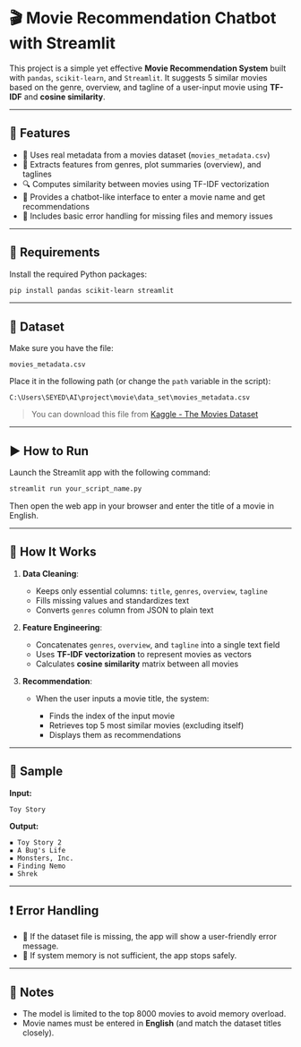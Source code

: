 # 🎬 Movie Recommendation Chatbot with Streamlit

This project is a simple yet effective **Movie Recommendation System** built with `pandas`, `scikit-learn`, and `Streamlit`. It suggests 5 similar movies based on the genre, overview, and tagline of a user-input movie using **TF-IDF** and **cosine similarity**.

---

## 🚀 Features

- 📁 Uses real metadata from a movies dataset (`movies_metadata.csv`)
- 🧠 Extracts features from genres, plot summaries (overview), and taglines
- 🔍 Computes similarity between movies using TF-IDF vectorization
- 🤖 Provides a chatbot-like interface to enter a movie name and get recommendations
- 🛑 Includes basic error handling for missing files and memory issues

---

## 🧰 Requirements

Install the required Python packages:

```bash
pip install pandas scikit-learn streamlit
````

---

## 📁 Dataset

Make sure you have the file:

```
movies_metadata.csv
```

Place it in the following path (or change the `path` variable in the script):

```
C:\Users\SEYED\AI\project\movie\data_set\movies_metadata.csv
```

> You can download this file from [Kaggle - The Movies Dataset](https://www.kaggle.com/datasets/rounakbanik/the-movies-dataset)

---

## ▶️ How to Run

Launch the Streamlit app with the following command:

```bash
streamlit run your_script_name.py
```

Then open the web app in your browser and enter the title of a movie in English.

---

## 🧠 How It Works

1. **Data Cleaning**:

   * Keeps only essential columns: `title`, `genres`, `overview`, `tagline`
   * Fills missing values and standardizes text
   * Converts `genres` column from JSON to plain text

2. **Feature Engineering**:

   * Concatenates `genres`, `overview`, and `tagline` into a single text field
   * Uses **TF-IDF vectorization** to represent movies as vectors
   * Calculates **cosine similarity** matrix between all movies

3. **Recommendation**:

   * When the user inputs a movie title, the system:

     * Finds the index of the input movie
     * Retrieves top 5 most similar movies (excluding itself)
     * Displays them as recommendations

---

## 🧪 Sample

**Input:**

```
Toy Story
```

**Output:**

```
▪️ Toy Story 2  
▪️ A Bug's Life  
▪️ Monsters, Inc.  
▪️ Finding Nemo  
▪️ Shrek
```

---

## ❗ Error Handling

* 📂 If the dataset file is missing, the app will show a user-friendly error message.
* 🧠 If system memory is not sufficient, the app stops safely.

---

## 📌 Notes

* The model is limited to the top 8000 movies to avoid memory overload.
* Movie names must be entered in **English** (and match the dataset titles closely).
